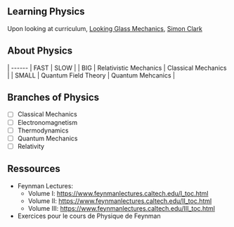 ## Learning Physics

Upon looking at curriculum, [Looking Glass Mechanics](https://www.youtube.com/watch?v=Rs572Cf4zkk&t=78s), [Simon Clark](https://www.youtube.com/watch?v=p9s2fBYA4fU)
## About Physics

| ------ | FAST                   | SLOW                |
| BIG    | Relativistic Mechanics | Classical Mechanics |
| SMALL  | Quantum Field Theory   | Quantum Mehcanics   |


## Branches of Physics

- [ ] Classical Mechanics
- [ ] Electronomagnetism
- [ ] Thermodynamics
- [ ] Quantum Mechanics
- [ ] Relativity

## Ressources

- Feynman Lectures:
    - Volume I: https://www.feynmanlectures.caltech.edu/I_toc.html
    - Volume II: https://www.feynmanlectures.caltech.edu/II_toc.html
    - Volume III: https://www.feynmanlectures.caltech.edu/III_toc.html
- Exercices pour le cours de Physique de Feynman
